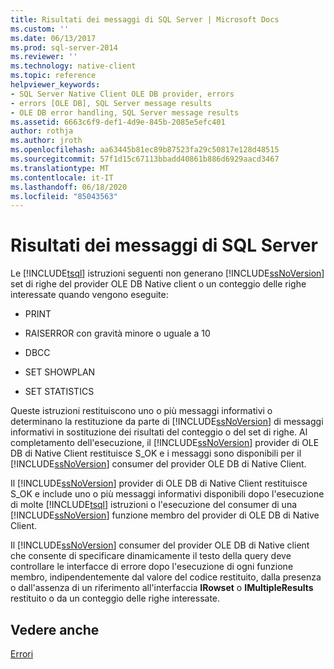 ```yaml
---
title: Risultati dei messaggi di SQL Server | Microsoft Docs
ms.custom: ''
ms.date: 06/13/2017
ms.prod: sql-server-2014
ms.reviewer: ''
ms.technology: native-client
ms.topic: reference
helpviewer_keywords:
- SQL Server Native Client OLE DB provider, errors
- errors [OLE DB], SQL Server message results
- OLE DB error handling, SQL Server message results
ms.assetid: 6663c6f9-def1-4d9e-845b-2085e5efc401
author: rothja
ms.author: jroth
ms.openlocfilehash: aa63445b81ec89b87523fa29c50817e128d48515
ms.sourcegitcommit: 57f1d15c67113bbadd40861b886d6929aacd3467
ms.translationtype: MT
ms.contentlocale: it-IT
ms.lasthandoff: 06/18/2020
ms.locfileid: "85043563"
---
```

# <a name="sql-server-message-results"></a>Risultati dei messaggi di SQL Server
  Le [!INCLUDE[tsql](../../includes/tsql-md.md)] istruzioni seguenti non generano [!INCLUDE[ssNoVersion](../../includes/ssnoversion-md.md)] set di righe del provider OLE DB Native client o un conteggio delle righe interessate quando vengono eseguite:  
  
-   PRINT  
  
-   RAISERROR con gravità minore o uguale a 10  
  
-   DBCC  
  
-   SET SHOWPLAN  
  
-   SET STATISTICS  
  
 Queste istruzioni restituiscono uno o più messaggi informativi o determinano la restituzione da parte di [!INCLUDE[ssNoVersion](../../includes/ssnoversion-md.md)] di messaggi informativi in sostituzione dei risultati del conteggio o del set di righe. Al completamento dell'esecuzione, il [!INCLUDE[ssNoVersion](../../includes/ssnoversion-md.md)] provider di OLE DB di Native Client restituisce S_OK e i messaggi sono disponibili per il [!INCLUDE[ssNoVersion](../../includes/ssnoversion-md.md)] consumer del provider OLE DB di Native Client.  
  
 Il [!INCLUDE[ssNoVersion](../../includes/ssnoversion-md.md)] provider di OLE DB di Native Client restituisce S_OK e include uno o più messaggi informativi disponibili dopo l'esecuzione di molte [!INCLUDE[tsql](../../includes/tsql-md.md)] istruzioni o l'esecuzione del consumer di una [!INCLUDE[ssNoVersion](../../includes/ssnoversion-md.md)] funzione membro del provider di OLE DB di Native Client.  
  
 Il [!INCLUDE[ssNoVersion](../../includes/ssnoversion-md.md)] consumer del provider OLE DB di Native client che consente di specificare dinamicamente il testo della query deve controllare le interfacce di errore dopo l'esecuzione di ogni funzione membro, indipendentemente dal valore del codice restituito, dalla presenza o dall'assenza di un riferimento all'interfaccia **IRowset** o **IMultipleResults** restituito o da un conteggio delle righe interessate.  
  
## <a name="see-also"></a>Vedere anche  
 [Errori](errors.md)  
  
  

